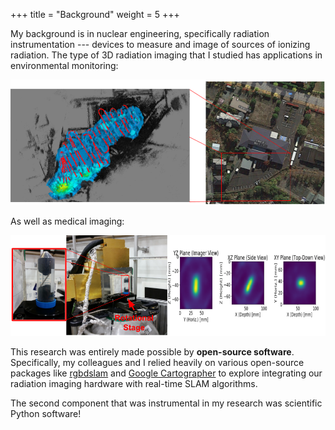+++
title = "Background"
weight = 5
+++

My background is in nuclear engineering, specifically radiation
instrumentation --- devices to measure and image of sources of ionizing
radiation.
The type of 3D radiation imaging that I studied has applications in
environmental monitoring:

![3D Radiation Mapping in Fukushima](/images/fukushima_parkinglot_summary_img.png)

As well as medical imaging:

![Nearfield Compton Imaging](/images/CCI2_nearfield_linesource.png)

This research was entirely made possible by **open-source software**.
Specifically, my colleagues and I relied heavily on various open-source
packages like [rgbdslam](https://github.com/felixendres/rgbdslam_v2) and
[Google Cartographer](https://google-cartographer.readthedocs.io/en/latest/)
to explore integrating our radiation imaging hardware with real-time SLAM
algorithms.

The second component that was instrumental in my research was scientific
Python software!
